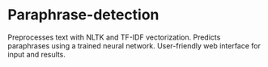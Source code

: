 # Paraphrase-detection
Preprocesses text with NLTK and TF-IDF vectorization. Predicts paraphrases using a trained neural network. User-friendly web interface for input and results.
